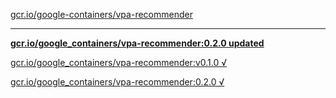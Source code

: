 [gcr.io/google-containers/vpa-recommender](https://hub.docker.com/r/sqeven/vpa-recommender/tags/) 

----
**[gcr.io/google_containers/vpa-recommender:0.2.0 updated](https://hub.docker.com/r/sqeven/vpa-recommender/tags/)**

[gcr.io/google_containers/vpa-recommender:v0.1.0 √](https://hub.docker.com/r/sqeven/vpa-recommender/tags/)

[gcr.io/google_containers/vpa-recommender:0.2.0 √](https://hub.docker.com/r/sqeven/vpa-recommender/tags/)

